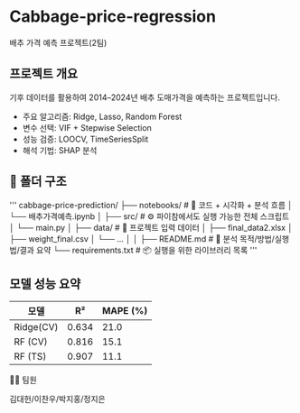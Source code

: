 # Cabbage-price-regression
배추 가격 예측 프로젝트(2팀)


##  프로젝트 개요
기후 데이터를 활용하여 2014–2024년 배추 도매가격을 예측하는 프로젝트입니다.

- 주요 알고리즘: Ridge, Lasso, Random Forest
- 변수 선택: VIF + Stepwise Selection
- 성능 검증: LOOCV, TimeSeriesSplit
- 해석 기법: SHAP 분석

## 📁 폴더 구조
'''
cabbage-price-prediction/
├── notebooks/                  # 📘 코드 + 시각화 + 분석 흐름
│   └── 배추가격예측.ipynb
│
├── src/                        # ⚙️ 파이참에서도 실행 가능한 전체 스크립트
│   └── main.py
│
├── data/                       # 📂 프로젝트 입력 데이터
│   ├── final_data2.xlsx
│   ├── weight_final.csv
│   └── ...
│
│
├── README.md                   # 🧾 분석 목적/방법/실행법/결과 요약
└── requirements.txt            # 📦 실행을 위한 라이브러리 목록
'''


## 모델 성능 요약
| 모델      | R²      | MAPE (%) |
| -------   | ----    | -------- |
| Ridge(CV) | 0.634   |  21.0    |
| RF (CV) | 0.816     |  15.1    |
| RF (TS) | 0.907     |  11.1    |

🧑‍💻 팀원

김대헌/이찬우/박지홍/정지은


